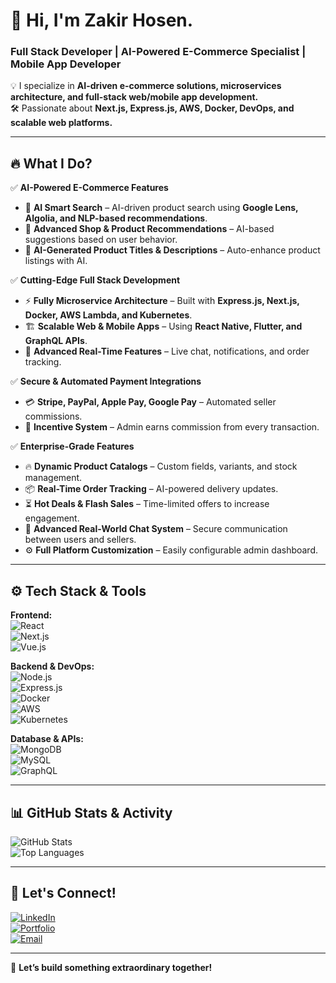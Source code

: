 # 🚀 Hi, I'm Zakir Hosen.  
### Full Stack Developer | AI-Powered E-Commerce Specialist | Mobile App Developer  

💡 I specialize in **AI-driven e-commerce solutions, microservices architecture, and full-stack web/mobile app development.**  
🛠️ Passionate about **Next.js, Express.js, AWS, Docker, DevOps, and scalable web platforms.**  

---

## 🔥 **What I Do?**  

✅ **AI-Powered E-Commerce Features**  
- 🛒 **AI Smart Search** – AI-driven product search using **Google Lens, Algolia, and NLP-based recommendations**.  
- 🎯 **Advanced Shop & Product Recommendations** – AI-based suggestions based on user behavior.  
- 🤖 **AI-Generated Product Titles & Descriptions** – Auto-enhance product listings with AI.  

✅ **Cutting-Edge Full Stack Development**  
- ⚡ **Fully Microservice Architecture** – Built with **Express.js, Next.js, Docker, AWS Lambda, and Kubernetes**.  
- 🏗️ **Scalable Web & Mobile Apps** – Using **React Native, Flutter, and GraphQL APIs**.  
- 🔄 **Advanced Real-Time Features** – Live chat, notifications, and order tracking.  

✅ **Secure & Automated Payment Integrations**  
- 💳 **Stripe, PayPal, Apple Pay, Google Pay** – Automated seller commissions.  
- 🎯 **Incentive System** – Admin earns commission from every transaction.  

✅ **Enterprise-Grade Features**  
- 🔥 **Dynamic Product Catalogs** – Custom fields, variants, and stock management.  
- 📦 **Real-Time Order Tracking** – AI-powered delivery updates.  
- ⏳ **Hot Deals & Flash Sales** – Time-limited offers to increase engagement.  
- 💬 **Advanced Real-World Chat System** – Secure communication between users and sellers.  
- ⚙️ **Full Platform Customization** – Easily configurable admin dashboard.  

---

## ⚙️ **Tech Stack & Tools**  

**Frontend:**  
![React](https://img.shields.io/badge/React-20232A?style=for-the-badge&logo=react&logoColor=61DAFB)  
![Next.js](https://img.shields.io/badge/Next.js-000000?style=for-the-badge&logo=nextdotjs&logoColor=white)  
![Vue.js](https://img.shields.io/badge/Vue.js-35495E?style=for-the-badge&logo=vuedotjs&logoColor=4FC08D)  

**Backend & DevOps:**  
![Node.js](https://img.shields.io/badge/Node.js-43853D?style=for-the-badge&logo=node.js&logoColor=white)  
![Express.js](https://img.shields.io/badge/Express.js-000000?style=for-the-badge&logo=express&logoColor=white)  
![Docker](https://img.shields.io/badge/Docker-2496ED?style=for-the-badge&logo=docker&logoColor=white)  
![AWS](https://img.shields.io/badge/AWS-FF9900?style=for-the-badge&logo=amazonaws&logoColor=white)  
![Kubernetes](https://img.shields.io/badge/Kubernetes-326CE5?style=for-the-badge&logo=kubernetes&logoColor=white)  

**Database & APIs:**  
![MongoDB](https://img.shields.io/badge/MongoDB-4EA94B?style=for-the-badge&logo=mongodb&logoColor=white)  
![MySQL](https://img.shields.io/badge/MySQL-4479A1?style=for-the-badge&logo=mysql&logoColor=white)  
![GraphQL](https://img.shields.io/badge/GraphQL-E10098?style=for-the-badge&logo=graphql&logoColor=white)  

---

## 📊 **GitHub Stats & Activity**  

![GitHub Stats](https://github-readme-stats.vercel.app/api?username=yourusername&show_icons=true&theme=radical)  
![Top Languages](https://github-readme-stats.vercel.app/api/top-langs/?username=yourusername&layout=compact&theme=radical)  

---

## 💬 **Let's Connect!**  

[![LinkedIn](https://img.shields.io/badge/LinkedIn-Connect-blue?style=for-the-badge&logo=linkedin)](https://www.linkedin.com/in/your-profile)  
[![Portfolio](https://img.shields.io/badge/Portfolio-View-green?style=for-the-badge&logo=react)](https://yourportfolio.com)  
[![Email](https://img.shields.io/badge/Email-Contact-orange?style=for-the-badge&logo=gmail)](mailto:youremail@gmail.com)  

---

🚀 **Let’s build something extraordinary together!**  
